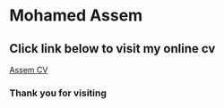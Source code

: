 # Mohamed Assem
## Click link below to visit my online cv
[Assem CV](https://www.google.com "Google's Homepage")
### Thank you for visiting
